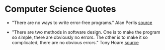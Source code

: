 # Computer Science Quotes

* "There are no ways to write error-free programs." Alan Perlis [source](https://www.brainyquote.com/quotes/alan_perlis_177353)

* "There are two methods in software design. One is to make the program so simple, there are obviously no errors. The other is to make it so complicated, there are no obvious errors." Tony Hoare [source](https://www.brainyquote.com/quotes/tony_hoare_620783)




